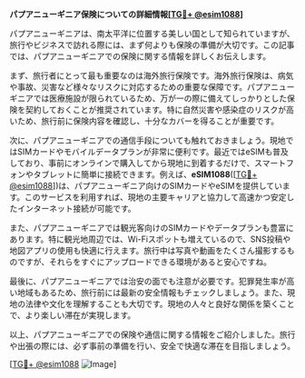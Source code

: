 **パプアニューギニア保険についての詳細情報[[TG💪+ @esim1088](https://t.me/s/esim1088)]**

パプアニューギニアは、南太平洋に位置する美しい国として知られていますが、旅行やビジネスで訪れる際には、まず何よりも保険の準備が大切です。この記事では、パプアニューギニアでの保険に関する情報を詳しくお伝えします。

まず、旅行者にとって最も重要なのは海外旅行保険です。海外旅行保険は、病気や事故、災害など様々なリスクに対応するための重要な保障です。パプアニューギニアでは医療施設が限られているため、万が一の際に備えてしっかりとした保険を契約しておくことが推奨されています。特に自然災害や感染症のリスクが高いため、旅行前に保険内容を確認し、十分なカバーを得ることが重要です。

次に、パプアニューギニアでの通信手段についても触れておきましょう。現地ではSIMカードやモバイルデータプランが非常に便利です。最近ではeSIMも普及しており、事前にオンラインで購入してから現地に到着するだけで、スマートフォンやタブレットに簡単に接続できます。例えば、**eSIM1088**([[TG💪+ @esim1088](https://t.me/s/esim1088)])は、パプアニューギニア向けのSIMカードやeSIMを提供しています。このサービスを利用すれば、現地の主要キャリアと協力して高速かつ安定したインターネット接続が可能です。

また、パプアニューギニアでは観光客向けのSIMカードやデータプランも豊富にあります。特に観光地周辺では、Wi-Fiスポットも増えているので、SNS投稿や地図アプリの使用も快適に行えます。旅行中は写真や動画をたくさん撮影するものですが、それらをすぐにアップロードできる環境があると安心ですね。

最後に、パプアニューギニアでは治安の面でも注意が必要です。犯罪発生率が高い地域もあるため、旅行前には最新の安全情報もチェックしましょう。また、現地の法律や文化を理解することも大切です。現地の人々と良好な関係を築くことで、より楽しい滞在が実現します。

以上、パプアニューギニアでの保険や通信に関する情報をご紹介しました。旅行や出張の際には、必ず事前の準備を行い、安全で快適な滞在を目指しましょう。

[[TG💪+ @esim1088](https://t.me/s/esim1088) ![Image](https://i.postimg.cc/Y0z9fWf4/image.png)]